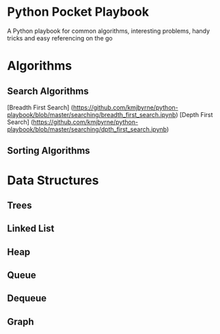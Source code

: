 # Python Pocket Playbook
A Python playbook for common algorithms, interesting problems, handy tricks and easy referencing on the go

# Algorithms

## Search Algorithms

[Breadth First Search] (https://github.com/kmjbyrne/python-playbook/blob/master/searching/breadth_first_search.ipynb)
[Depth First Search] (https://github.com/kmjbyrne/python-playbook/blob/master/searching/dpth_first_search.ipynb)

## Sorting Algorithms

# Data Structures

## Trees

## Linked List

## Heap

## Queue

## Dequeue

## Graph

